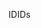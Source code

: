 <span data-ttu-id="5bb6b-101">ID</span><span class="sxs-lookup"><span data-stu-id="5bb6b-101">IDs</span></span>